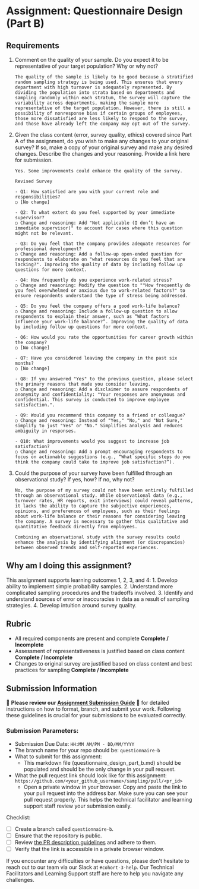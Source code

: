# Assignment: Questionnaire Design (Part B)

## Requirements
1. Comment on the quality of your sample. Do you expect it to be representative of your target population? Why or why not?

    ```
    The quality of the sample is likely to be good because a stratified random sampling strategy is being used. This ensures that every department with high turnover is adequately represented. By dividing the population into strata based on departments and sampling randomly within each stratum, the survey will capture the variability across departments, making the sample more representative of the target population. However, there is still a possibility of nonresponse bias if certain groups of employees, those more dissatisfied are less likely to respond to the survey, and those have already left the company may opt out of the survey.
    ```

2. Given the class content (error, survey quality, ethics) covered since Part A of the assignment, do you wish to make any changes to your original survey? If so, make a copy of your original survey and make any desired changes. Describe the changes and your reasoning. Provide a link here for submission.

    ```
    Yes. Some improvements could enhance the quality of the survey.

    Revised Survey

    - Q1: How satisfied are you with your current role and responsibilities?
    ○ [No change]

    - Q2: To what extent do you feel supported by your immediate supervisor?
    ○ Change and reasoning: Add "Not applicable (I don’t have an immediate supervisor)" to account for cases where this question might not be relevant.  

    - Q3: Do you feel that the company provides adequate resources for professional development?
    ○ Change and reasoning: Add a follow-up open-ended question for respondents to elaborate on "what resources do you feel that are lacking?". Improving the quality of data by including follow up questions for more context. 
    
    - Q4: How frequently do you experience work-related stress?
    ○ Change and reasoning: Modify the question to ""How frequently do you feel overwhelmed or anxious due to work-related factors?" to ensure respondents understand the type of stress being addressed. 
    
    - Q5: Do you feel the company offers a good work-life balance?
    ○ Change and reasoning: Include a follow-up question to allow respondents to explain their answer, such as “What factors influence your work-life balance?”. Improving the quality of data by including follow up questions for more context.

    - Q6: How would you rate the opportunities for career growth within the company?
    ○ [No change]

    - Q7: Have you considered leaving the company in the past six months?
    ○ [No change]

    - Q8: If you answered "Yes" to the previous question, please select the primary reasons that made you consider leaving.
    ○ Change and reasoning: Add a disclaimer to assure respondents of anonymity and confidentiality: "Your responses are anonymous and confidential. This survey is conducted to improve employee satisfaction.".

    - Q9: Would you recommend this company to a friend or colleague?
    ○ Change and reasoning: Instead of "Yes," "No," and "Not Sure," simplify to just "Yes" or "No." Simplifies analysis and reduces ambiguity in responses.

    - Q10: What improvements would you suggest to increase job satisfaction?
    ○ Change and reasoning: Add a prompt encouraging respondents to focus on actionable suggestions (e.g., “What specific steps do you think the company could take to improve job satisfaction?”). 

    ```

3. Could the purpose of your survey have been fulfilled through an observational study? If yes, how? If no, why not?

    ```
    No, the purpose of my survey could not have been entirely fulfilled through an observational study. While observational data (e.g., turnover rates, HR reports, exit interviews) could reveal patterns, it lacks the ability to capture the subjective experiences, opinions, and preferences of employees, such as their feelings about work-life balance or their reasons for considering leaving the company. A survey is necessary to gather this qualitative and quantitative feedback directly from employees.
    
    Combining an observational study with the survey results could enhance the analysis by identifying alignment (or discrepancies) between observed trends and self-reported experiences.
    ```

## Why am I doing this assignment?

This assignment supports learning outcomes 1, 2, 3, and 4:
	1.	Develop ability to implement simple probability samples.
	2.	Understand more complicated sampling procedures and the tradeoffs involved.
	3.	Identify and understand sources of error or inaccuracies in data as a result of sampling strategies.
	4.	Develop intuition around survey quality.

## Rubric

-	All required components are present and complete **Complete / Incomplete**
-	Assessment of representativeness is justified based on class content **Complete / Incomplete**
-	Changes to original survey are justified based on class content and best practices for sampling **Complete / Incomplete**

## Submission Information

🚨 **Please review our [Assignment Submission Guide](https://github.com/UofT-DSI/onboarding/blob/main/onboarding_documents/submissions.md)** 🚨 for detailed instructions on how to format, branch, and submit your work. Following these guidelines is crucial for your submissions to be evaluated correctly.

### Submission Parameters:
* Submission Due Date: `HH:MM AM/PM - DD/MM/YYYY`
* The branch name for your repo should be: `questionnaire-b`
* What to submit for this assignment:
    * This markdown file (questionnaire_design_part_b.md) should be populated and should be the only change in your pull request.
* What the pull request link should look like for this assignment: `https://github.com/<your_github_username>/sampling/pull/<pr_id>`
    * Open a private window in your browser. Copy and paste the link to your pull request into the address bar. Make sure you can see your pull request properly. This helps the technical facilitator and learning support staff review your submission easily.

Checklist:
- [ ] Create a branch called `questionnaire-b`.
- [ ] Ensure that the repository is public.
- [ ] Review [the PR description guidelines](https://github.com/UofT-DSI/onboarding/blob/main/onboarding_documents/submissions.md#guidelines-for-pull-request-descriptions) and adhere to them.
- [ ] Verify that the link is accessible in a private browser window.

If you encounter any difficulties or have questions, please don't hesitate to reach out to our team via our Slack at `#cohort-3-help`. Our Technical Facilitators and Learning Support staff are here to help you navigate any challenges.
